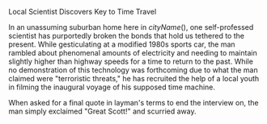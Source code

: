 Local Scientist Discovers Key to Time Travel

In an unassuming suburban home here in $cityName()$, one self-professed scientist has purportedly broken the bonds that hold us tethered to the present. While gesticulating at a modified 1980s sports car, the man rambled about phenomenal amounts of electricity and needing to maintain slightly higher than highway speeds for a time to return to the past. While no demonstration of this technology was forthcoming due to what the man claimed were "terroristic threats," he has recruited the help of a local youth in filming the inaugural voyage of his supposed time machine.

When asked for a final quote in layman's terms to end the interview on, the man simply exclaimed "Great Scott!" and scurried away. 